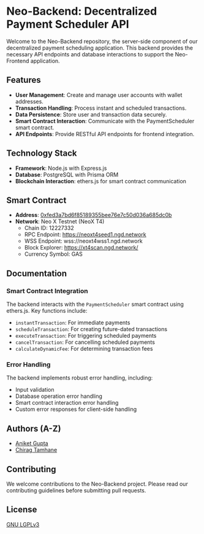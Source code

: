 # Neo-Backend: Decentralized Payment Scheduler API

Welcome to the Neo-Backend repository, the server-side component of our decentralized payment scheduling application. This backend provides the necessary API endpoints and database interactions to support the Neo-Frontend application.

## Features

- **User Management**: Create and manage user accounts with wallet addresses.
- **Transaction Handling**: Process instant and scheduled transactions.
- **Data Persistence**: Store user and transaction data securely.
- **Smart Contract Interaction**: Communicate with the PaymentScheduler smart contract.
- **API Endpoints**: Provide RESTful API endpoints for frontend integration.

## Technology Stack

- **Framework**: Node.js with Express.js
- **Database**: PostgreSQL with Prisma ORM
- **Blockchain Interaction**: ethers.js for smart contract communication

## Smart Contract

- **Address**: [0xfed3a7bd6f85189355bee76e7c50d036a685dc0b](https://xt4scan.ngd.network/address/0xfed3a7bd6f85189355bee76e7c50d036a685dc0b)
- **Network**: Neo X Testnet (NeoX T4)
  - Chain ID: 12227332
  - RPC Endpoint: https://neoxt4seed1.ngd.network
  - WSS Endpoint: wss://neoxt4wss1.ngd.network
  - Block Explorer: https://xt4scan.ngd.network/
  - Currency Symbol: GAS

## Documentation

### Smart Contract Integration

The backend interacts with the `PaymentScheduler` smart contract using ethers.js. Key functions include:

- `instantTransaction`: For immediate payments
- `scheduleTransaction`: For creating future-dated transactions
- `executeTransaction`: For triggering scheduled payments
- `cancelTransaction`: For cancelling scheduled payments
- `calculateDynamicFee`: For determining transaction fees

### Error Handling

The backend implements robust error handling, including:

- Input validation
- Database operation error handling
- Smart contract interaction error handling
- Custom error responses for client-side handling

## Authors (A-Z)

- [Aniket Gupta](https://github.com/Firefly176)
- [Chirag Tamhane](https://github.com/Chirag175)

## Contributing

We welcome contributions to the Neo-Backend project. Please read our contributing guidelines before submitting pull requests.

## License

[GNU LGPLv3](https://choosealicense.com/licenses/lgpl-3.0/)
